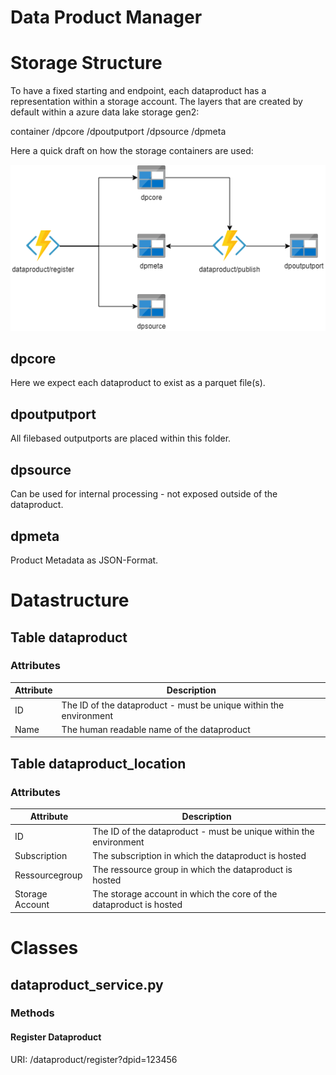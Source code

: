 # Data Product Manager

# Storage Structure

To have a fixed starting and endpoint, each dataproduct has a representation within a storage account. The layers that are created by default within a azure data lake storage gen2:

container
/dpcore
/dpoutputport
/dpsource
/dpmeta

Here a quick draft on how the storage containers are used:

![data mesh storage concept](https://github.com/philippfrenzel/azDataMeshFunctions/blob/main/dataproduct/azDataMeshDPStorage.drawio.png)

## dpcore

Here we expect each dataproduct to exist as a parquet file(s).

## dpoutputport

All filebased outputports are placed within this folder.

## dpsource

Can be used for internal processing - not exposed outside of the dataproduct.

## dpmeta

Product Metadata as JSON-Format.

# Datastructure

## Table dataproduct

### Attributes

| Attribute   | Description |
| ----------- | ----------- |
| ID          | The ID of the dataproduct - must be unique within the environment |
| Name        | The human readable name of the dataproduct        |

## Table dataproduct_location

### Attributes

| Attribute   | Description |
| ----------- | ----------- |
| ID          | The ID of the dataproduct - must be unique within the environment |
| Subscription | The subscription in which the dataproduct is hosted |
| Ressourcegroup | The ressource group in which the dataproduct is hosted |
| Storage Account | The storage account in which the core of the dataproduct is hosted |

# Classes

## dataproduct_service.py

### Methods

#### Register Dataproduct

URI: /dataproduct/register?dpid=123456

